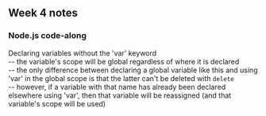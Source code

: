 ## Week 4 notes

### Node.js code-along

Declaring variables without the 'var' keyword  
-- the variable's scope will be global regardless of where it is declared  
-- the only difference between declaring a global variable like this and using 'var' in the global scope is that the latter can't be deleted with `delete`  
-- however, if a variable with that name has already been declared elsewhere using 'var', then that variable will be reassigned (and that variable's scope will be used)